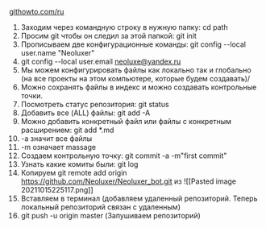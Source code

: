 [githowto.com/ru](https://githowto.com/ru)

1. Заходим через командную строку в нужную папку: cd path
2. Просим git чтобы он следил за этой папкой: git init
3. Прописываем две конфигурационные команды: git config --local user.name "Neoluxer"
4. git config --local user.email neoluxe@yandex.ru
5. Мы можем конфигурировать файлы как локально так и глобально (на все проекты на этом компьютере, которые будем создавать)/
6. Можно сохранять файлы в индекс и можно создавать контрольные точки.
7. Посмотреть статус репозитория: git status
8. Добавить все (ALL) файлы: git add -A
9. Можно добавить конкретный файл или файлы с конкретным расширением: git add *.md
10. -a значит все файлы
11. -m означает massage
12. Создаем контрольную точку: git commit -a -m"first commit"
13. Узнать какие комиты были: git log
14. Копируем
 git remote add origin https://github.com/Neoluxer/Neoluxer_bot.git из
![[Pasted image 20211015225117.png]]
15. Вставляем в терминал (добавляем удаленный репозиторий. Теперь локальный репозиторий связан с удаленным)
16. git push -u origin master  (Запушиваем репозиторий)